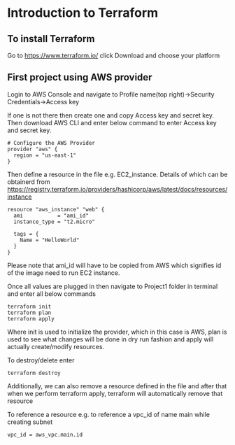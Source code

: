 # Introduction to Terraform

## To install Terraform

Go to https://www.terraform.io/ click Download and choose your platform

## First project using AWS provider

Login to AWS Console and navigate to Profile name(top right)->Security Credentials->Access key

If one is not there then create one and copy Access key and secret key. Then download AWS CLI and enter below command to enter Access key and secret key.

```
# Configure the AWS Provider
provider "aws" {
  region = "us-east-1"
}
```

Then define a resource in the file e.g. EC2_instance. Details of which can be obtainerd from https://registry.terraform.io/providers/hashicorp/aws/latest/docs/resources/instance

```
resource "aws_instance" "web" {
  ami           = "ami_id"
  instance_type = "t2.micro"

  tags = {
    Name = "HelloWorld"
  }
}
```
Please note that ami_id will have to be copied from AWS which signifies id of the image need to run EC2 instance.

Once all values are plugged in then navigate to Project1 folder in terminal and enter all below commands

```
terraform init
terraform plan
terraform apply
```

Where init is used to initialize the provider, which in this case is AWS, plan is used to see what changes will be done in dry run fashion and apply will actually create/modify resources.

To destroy/delete enter 
```
terraform destroy
```

Additionally, we can also remove a resource defined in the file and after that when we perform terraform apply, terraform will automatically remove that resource

To reference a resource e.g. to reference a vpc_id of name main while creating subnet
```
vpc_id = aws_vpc.main.id
```